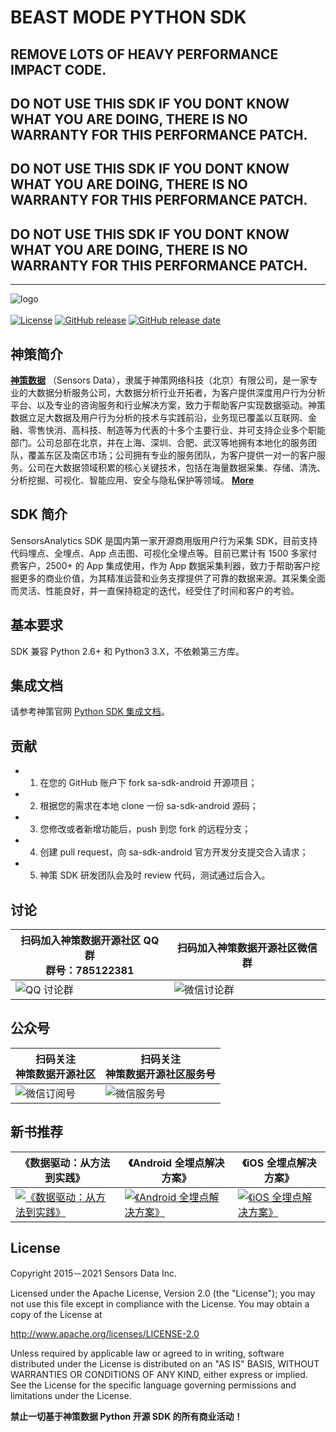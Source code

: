 # BEAST MODE PYTHON SDK

## REMOVE LOTS OF HEAVY PERFORMANCE IMPACT CODE.

## DO NOT USE THIS SDK IF YOU DONT KNOW WHAT YOU ARE DOING, THERE IS NO WARRANTY FOR THIS PERFORMANCE PATCH.
## DO NOT USE THIS SDK IF YOU DONT KNOW WHAT YOU ARE DOING, THERE IS NO WARRANTY FOR THIS PERFORMANCE PATCH.
## DO NOT USE THIS SDK IF YOU DONT KNOW WHAT YOU ARE DOING, THERE IS NO WARRANTY FOR THIS PERFORMANCE PATCH.



---------------------------------------------

![logo](https://opensource.sensorsdata.cn/wp-content/uploads/logo.png)
<br><br>
[![License](https://img.shields.io/github/license/sensorsdata/sa-sdk-cpp.svg)](https://github.com/sensorsdata/sa-sdk-c/blob/master/LICENSE)
[![GitHub release](https://img.shields.io/github/tag/sensorsdata/sa-sdk-c.svg?label=release)](https://github.com/sensorsdata/sa-sdk-c/releases)
[![GitHub release date](https://img.shields.io/github/release-date/sensorsdata/sa-sdk-c.svg)](https://github.com/sensorsdata/sa-sdk-c/releases)

## 神策简介

[**神策数据**](https://www.sensorsdata.cn/)
（Sensors Data），隶属于神策网络科技（北京）有限公司，是一家专业的大数据分析服务公司，大数据分析行业开拓者，为客户提供深度用户行为分析平台、以及专业的咨询服务和行业解决方案，致力于帮助客户实现数据驱动。神策数据立足大数据及用户行为分析的技术与实践前沿，业务现已覆盖以互联网、金融、零售快消、高科技、制造等为代表的十多个主要行业、并可支持企业多个职能部门。公司总部在北京，并在上海、深圳、合肥、武汉等地拥有本地化的服务团队，覆盖东区及南区市场；公司拥有专业的服务团队，为客户提供一对一的客户服务。公司在大数据领域积累的核心关键技术，包括在海量数据采集、存储、清洗、分析挖掘、可视化、智能应用、安全与隐私保护等领域。 [**More**](https://www.sensorsdata.cn/about/aboutus.html)

## SDK 简介

SensorsAnalytics SDK 是国内第一家开源商用版用户行为采集 SDK，目前支持代码埋点、全埋点、App 点击图、可视化全埋点等。目前已累计有 1500 多家付费客户，2500+ 的 App 集成使用，作为 App 数据采集利器，致力于帮助客户挖掘更多的商业价值，为其精准运营和业务支撑提供了可靠的数据来源。其采集全面而灵活、性能良好，并一直保持稳定的迭代，经受住了时间和客户的考验。

## 基本要求
SDK 兼容 Python 2.6+ 和 Python3 3.X，不依赖第三方库。

## 集成文档

请参考神策官网 [Python SDK 集成文档](https://manual.sensorsdata.cn/sa/latest/tech_sdk_server_python-1573931.html)。

## 贡献

* 1.  在您的 GitHub 账户下 fork sa-sdk-android 开源项目；
* 2.  根据您的需求在本地 clone 一份 sa-sdk-android 源码；
* 3.  您修改或者新增功能后，push 到您 fork 的远程分支；
* 4.  创建 pull request，向 sa-sdk-android 官方开发分支提交合入请求；
* 5.  神策 SDK 研发团队会及时 review 代码，测试通过后合入。


## 讨论

| 扫码加入神策数据开源社区 QQ 群<br>群号：785122381 | 扫码加入神策数据开源社区微信群 |
| ------ | ------ |
|![ QQ 讨论群](https://opensource.sensorsdata.cn/wp-content/uploads/ContentCommonPic_1.png) | ![ 微信讨论群 ](https://opensource.sensorsdata.cn/wp-content/uploads/ContentCommonPic_2.png) |

## 公众号

| 扫码关注<br>神策数据开源社区 | 扫码关注<br>神策数据开源社区服务号 |
| ------ | ------ |
|![ 微信订阅号 ](https://opensource.sensorsdata.cn/wp-content/uploads/ContentCommonPic_3.png) | ![ 微信服务号 ](https://opensource.sensorsdata.cn/wp-content/uploads/ContentCommonPic_4.png) |


## 新书推荐

| 《数据驱动：从方法到实践》 | 《Android 全埋点解决方案》 | 《iOS 全埋点解决方案》
| ------ | ------ | ------ |
| [![《数据驱动：从方法到实践》](https://opensource.sensorsdata.cn/wp-content/uploads/data_driven_book_1.jpg)](https://item.jd.com/12322322.html) | [![《Android 全埋点解决方案》](https://opensource.sensorsdata.cn/wp-content/uploads/Android-全埋点thumbnail_1.png)](https://item.jd.com/12574672.html) | [![《iOS 全埋点解决方案》](https://opensource.sensorsdata.cn/wp-content/uploads/iOS-全埋点thumbnail_1.png)](https://item.jd.com/12867068.html)

## License

Copyright 2015－2021 Sensors Data Inc.

Licensed under the Apache License, Version 2.0 (the "License");
you may not use this file except in compliance with the License.
You may obtain a copy of the License at

http://www.apache.org/licenses/LICENSE-2.0

Unless required by applicable law or agreed to in writing, software
distributed under the License is distributed on an "AS IS" BASIS,
WITHOUT WARRANTIES OR CONDITIONS OF ANY KIND, either express or implied.
See the License for the specific language governing permissions and
limitations under the License.

**禁止一切基于神策数据 Python 开源 SDK 的所有商业活动！**
